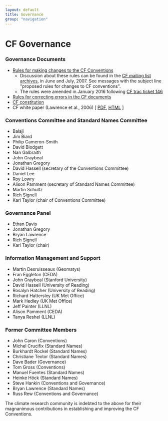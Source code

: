 ```yaml
---
layout: default
title: Governance
group: "navigation"
---
```


# CF Governance

### Governance Documents

* [Rules for making changes to the CF Conventions][rules]
  * Discussion about these rules can be found in the [CF mailing list archives][mail], in June and July, 2007. See messages with the subject line "proposed rules for changes to CF conventions".
  * The rules were amended in January 2016 following [CF trac ticket 146][ticket146]
* [Rules for correcting errors in the CF documents][errors]
* [CF constitution](./constitution.md)
* CF white paper (Lawrence et al., 2006)  \[ [PDF][pdf], [HTML][html] \]
 
### Conventions Committee and Standard Names Committee

* Balaji
* Jim Biard
* Philip Cameron-Smith
* David Blodgett
* Nan Galbraith
* John Graybeal
* Jonathan Gregory
* David Hassell (secretary of the Conventions Committee)
* Daniel Lee
* Roy Lowry
* Alison Pamment (secretary of Standard Names Committee)
* Martin Schultz
* Rich Signell
* Karl Taylor (chair of Conventions Committee)
 
### Governance Panel

* Ethan Davis
* Jonathan Gregory
* Bryan Lawrence
* Rich Signell
* Karl Taylor (chair)

### Information Management and Support

* Martin Desruisseaux (Geomatys)
* Fran Eggleton (CEDA)
* John Graybeal (Stanford University)
* David Hassell (University of Reading)
* Rosalyn Hatcher (University of Reading)
* Richard Hattersley (UK Met Office)
* Mark Hedley (UK Met Office)
* Jeff Painter (LLNL)
* Alison Pamment (CEDA)
* Tanya Reshel (LLNL)

### Former Committee Members

* John Caron (Conventions)
* Michel Crucifix (Standard Names)
* Burkhardt Rockel (Standard Names)
* Christiane Textor (Standard Names)
* Dave Bader (Governance)
* Tom Gross (Conventions)
* Manuel Fuentes (Standard Names)
* Heinke Höck (Standard Names)
* Steve Hankin (Conventions and Governance)
* Bryan Lawrence (Standard Names)
* Russ Rew (Conventions and Governance)

The climate research community is indebted to the above for their magnanimous contributions in establishing and improving the CF Conventions.

[rules]: rules.md
[errors]: errors.md
[mail]: http://mailman.cgd.ucar.edu/pipermail/cf-metadata
[html]: Data/cf-documents/cf-governance/cf2_whitepaper_final.html
[pdf]:  Data/cf-documents/cf-governance/cf2_whitepaper_final.pdf
[ticket146]: http://cf-trac.llnl.gov/trac/ticket/146
